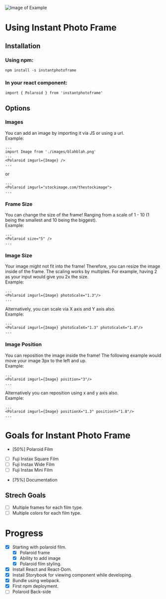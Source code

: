 ![Image of Example](https://i.imgur.com/tiO9q3w.png)

# Using Instant Photo Frame

## Installation

### Using npm:

```
npm install -s instantphotoframe
```

### In your react component:

```
import { Polaroid } from 'instantphotoframe'
```

## Options

### Images

You can add an image by importing it via JS or using a url.\
Example:

```
...
import Image from './images/blahblah.png'
...
<Polaroid imgurl={Image} />
...

```

or

```
...
<Polaroid imgurl="stockimage.com/thestockimage">
...

```

### Frame Size

You can change the size of the frame!
Ranging from a scale of 1 - 10 (1 being the smallest and 10 being the biggest).\
Example:

```
...
<Polaroid size="5" />
...
```

### Image Size

Your image might not fit into the frame! Therefore, you can resize the image inside of the frame.
The scaling works by multiples. For example, having 2 as your input would give you 2x the size.\
Example:

```
...
<Polaroid imgurl={Image} photoScale="1.3"/>
...
```

Alternatively, you can scale via X axis and Y axis also.\
Example:

```
...
<Polaroid imgurl={Image} photoScaleX="1.3" photoScaleX="1.8"/>
...
```

### Image Position

You can reposition the image inside the frame!
The following example would move your image 3px to the left and up.\
Example:

```
...
<Polaroid imgurl={Image} position="3"/>
...
```

Alternatively you can reposition using x and y axis also.\
Example:

```
...
<Polaroid imgurl={Image} positionX="1.3" positionY="1.8"/>
...
```

# Goals for Instant Photo Frame

- [50%] Polaroid Film
- [ ] Fuji Instax Square Film
- [ ] Fuji Instax Wide Film
- [ ] Fuji Instax Mini Film
- [75%] Documentation

## Strech Goals

- [ ] Multiple frames for each film type.
- [ ] Multiple colors for each film type.

# Progress

- [x] Starting with polaroid film.
  - [x] Polaroid frame
  - [x] Ability to add image
  - [x] Polaroid film styling.
- [x] Install React and React-Dom.
- [x] Install Storybook for viewing component while developing.
- [x] Bundle using webpack.
- [x] First npm deployment.
- [ ] Polaroid Back-side
